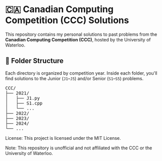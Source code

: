 # 🇨🇦 Canadian Computing Competition (CCC) Solutions

This repository contains my personal solutions to past problems from the **Canadian Computing Competition (CCC)**, hosted by the University of Waterloo.

## 📁 Folder Structure

Each directory is organized by competition year. Inside each folder, you'll find solutions to the Junior (`J1`–`J5`) and/or Senior (`S1`–`S5`) problems.

<pre>
CCC/
├── 2021/
│   ├── J1.py
│   ├── S1.cpp
│   └── ...
├── 2022/
├── 2023/
├── 2024/
└── ...
</pre>


License:
This project is licensed under the MIT License.

Note: This repository is unofficial and not affiliated with the CCC or the University of Waterloo.
